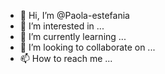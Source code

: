 - 👋 Hi, I’m @Paola-estefania
- 👀 I’m interested in ...
- 🌱 I’m currently learning ...
- 💞️ I’m looking to collaborate on ...
- 📫 How to reach me ...

<!---
Paola-estefania/Paola-estefania is a ✨ special ✨ repository because its `README.md` (this file) appears on your GitHub profile.
You can click the Preview link to take a look at your changes.
--->
